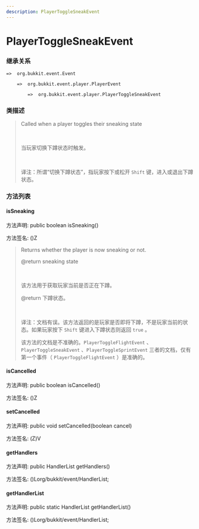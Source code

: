 ```yaml
---
description: PlayerToggleSneakEvent
---
```


# PlayerToggleSneakEvent

### 继承关系

    =>  org.bukkit.event.Event

        =>  org.bukkit.event.player.PlayerEvent

            =>  org.bukkit.event.player.PlayerToggleSneakEvent

### 类描述

> Called when a player toggles their sneaking state
> 
> <br>
> 
> 当玩家切换下蹲状态时触发。
> 
> <br>
> 
> 译注：所谓“切换下蹲状态”，指玩家按下或松开 `Shift` 键，进入或退出下蹲状态。

### 方法列表

#### isSneaking

方法声明: public boolean isSneaking()

方法签名: ()Z

> Returns whether the player is now sneaking or not.
> 
> @return sneaking state
> 
> <br>
> 
> 该方法用于获取玩家当前是否正在下蹲。
> 
> @return 下蹲状态。
> 
> <br>
> 
> 译注：文档有误。该方法返回的是玩家是否即将下蹲，不是玩家当前的状态。如果玩家按下 `Shift` 键进入下蹲状态则返回 `true` 。
> 
> 该方法的文档是不准确的。`PlayerToggleFlightEvent` 、`PlayerToggleSneakEvent` 、`PlayerToggleSprintEvent` 三者的文档，仅有第一个事件（ `PlayerToggleFlightEvent` ）是准确的。

#### isCancelled

方法声明: public boolean isCancelled()

方法签名: ()Z

#### setCancelled

方法声明: public void setCancelled(boolean cancel)

方法签名: (Z)V

#### getHandlers

方法声明: public HandlerList getHandlers()

方法签名: ()Lorg/bukkit/event/HandlerList;

#### getHandlerList

方法声明: public static HandlerList getHandlerList()

方法签名: ()Lorg/bukkit/event/HandlerList;